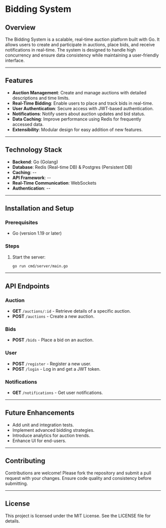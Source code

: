 # Bidding System

## Overview
The Bidding System is a scalable, real-time auction platform built with Go. It allows users to create and participate in auctions, place bids, and receive notifications in real-time. The system is designed to handle high concurrency and ensure data consistency while maintaining a user-friendly interface.

---

## Features
- **Auction Management**: Create and manage auctions with detailed descriptions and time limits.
- **Real-Time Bidding**: Enable users to place and track bids in real-time.
- **User Authentication**: Secure access with JWT-based authentication.
- **Notifications**: Notify users about auction updates and bid status.
- **Data Caching**: Improve performance using Redis for frequently accessed data.
- **Extensibility**: Modular design for easy addition of new features.

---

## Technology Stack
- **Backend**: Go (Golang)
- **Database**: Redis (Real-time DB) & Postgres (Persistent DB)
- **Caching**: --
- **API Framework**: --
- **Real-Time Communication**: WebSockets
- **Authentication**: --


---

## Installation and Setup

### Prerequisites
- Go (version 1.19 or later)

### Steps

1. Start the server:
   ```bash
   go run cmd/server/main.go
   ```

---

## API Endpoints

### Auction
- **GET** `/auctions/:id` - Retrieve details of a specific auction.
- **POST** `/auctions` - Create a new auction.

### Bids
- **POST** `/bids` - Place a bid on an auction.

### User
- **POST** `/register` - Register a new user.
- **POST** `/login` - Log in and get a JWT token.

### Notifications
- **GET** `/notifications` - Get user notifications.

---

## Future Enhancements
- Add unit and integration tests.
- Implement advanced bidding strategies.
- Introduce analytics for auction trends.
- Enhance UI for end-users.

---

## Contributing
Contributions are welcome! Please fork the repository and submit a pull request with your changes. Ensure code quality and consistency before submitting.

---

## License
This project is licensed under the MIT License. See the LICENSE file for details.
